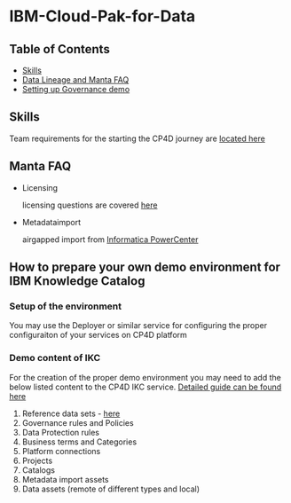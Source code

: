 # IBM-Cloud-Pak-for-Data

## Table of Contents

- [Skills](#skills)
- [Data Lineage and Manta FAQ](#manta-faq)
- [Setting up Governance demo](#how-to-prepare-your-own-demo-environment-for-ibm-knowledge-catalog)

## Skills

Team requirements for the starting the CP4D journey are [located here](/Requirements/skills_requirements.md)

## Manta FAQ

- Licensing

  licensing questions are covered [here](/Data%20Lineage/Licensing.md)

- Metadataimport

  airgapped import from [Informatica PowerCenter](/Data%20Lineage/Metadata%20Import/InformaticaPowerCenter.md)

## How to prepare your own demo environment for IBM Knowledge Catalog

### Setup of the environment

You may use the Deployer or similar service for configuring the proper configuraiton of your services on CP4D platform

### Demo content of IKC

For the creation of the proper demo environment you may need to add the below listed content to the CP4D IKC service. [Detailed guide can be found here](/Setup%20WKC%20demo%20environment/WKC_demo_setup_general_steps.md)

1. Reference data sets - [here](/Setup%20WKC%20demo%20environment/Reference%20data/Reference_Data.md)
2. Governance rules and Policies
3. Data Protection rules
4. Business terms and Categories
5. Platform connections
6. Projects
7. Catalogs
8. Metadata import assets
9. Data assets (remote of different types and local)
